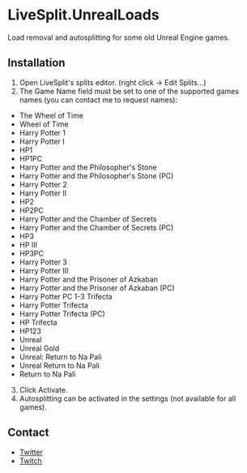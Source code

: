 # LiveSplit.UnrealLoads
Load removal and autosplitting for some old Unreal Engine games.

Installation
------------
1. Open LiveSplit's splits editor. (right click -> Edit Splits...)
2. The Game Name field must be set to one of the supported games names (you can contact me to request names):
 * The Wheel of Time
 * Wheel of Time
 * Harry Potter 1
 * Harry Potter I
 * HP1
 * HP1PC
 * Harry Potter and the Philosopher's Stone
 * Harry Potter and the Philosopher's Stone (PC)
 * Harry Potter 2
 * Harry Potter II
 * HP2
 * HP2PC
 * Harry Potter and the Chamber of Secrets
 * Harry Potter and the Chamber of Secrets (PC)
 * HP3
 * HP III
 * HP3PC
 * Harry Potter 3
 * Harry Potter III
 * Harry Potter and the Prisoner of Azkaban
 * Harry Potter and the Prisoner of Azkaban (PC)
 * Harry Potter PC 1-3 Trifecta
 * Harry Potter Trifecta
 * Harry Potter Trifecta (PC)
 * HP Trifecta
 * HP123
 * Unreal
 * Unreal Gold
 * Unreal: Return to Na Pali
 * Unreal Return to Na Pali
 * Return to Na Pali
3. Click Activate.
4. Autosplitting can be activated in the settings (not available for all games).

Contact
-------
* [Twitter](https://twitter.com/Dalleth_)
* [Twitch](http://twitch.tv/dalleth_)

